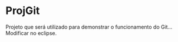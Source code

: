 # ProjGit
Projeto que será utilizado para demonstrar o funcionamento do Git...
Modificar no eclipse.
